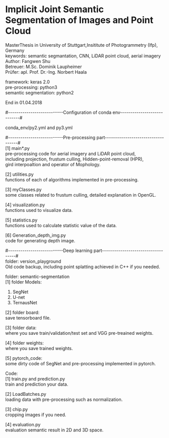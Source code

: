 # Implicit Joint Semantic Segmentation of Images and Point Cloud
MasterThesis in University of Stuttgart,Insititute of Photogrammetry (Ifp), Germany<br>
keywords: semantic segmantation, CNN, LiDAR point cloud, aerial imagery<br>
Author: Fangwen Shu<br>
Betreuer: M.Sc. Dominik Laupheimer<br>
Prüfer: apl. Prof. Dr.-Ing. Norbert Haala<br>

framework: keras 2.0<br>
pre-processing: python3<br>
semantic segmentation: python2<br>

End in 01.04.2018<br>

#---------------------------Configuration of conda env----------------------------#<br>

conda_env/py2.yml and py3.yml<br>

#---------------------------Pre-processing part-----------------------------------#<br>
[1] main*.py <br>
pre-processing code for aerial imagery and LiDAR point cloud, <br>
including projection, frustum culling, Hidden-point-removal (HPR),<br>
gird interpoaltion and operator of Mophology.

[2] utilities.py <br>
functions of each of algorithms implemented in pre-processing.

[3] myClasses.py <br>
some classes related to frustum culling, detailed explanation in OpenGL.

[4] visualization.py <br>
functions used to visualize data. 

[5] statistics.py <br>
functions used to calculate statistic value of the data.

[6] Generation_depth_img.py <br>
code for generating depth image.

#---------------------------Deep learning part-----------------------------------#<br>
folder: version_playground<br>
Old code backup, including point splatting achieved in C++ if you needed.<br>

folder: semantic-segmentation<br>
[1] folder Models: 
1. SegNet
2. U-net
3. TernausNet

[2] folder board:<br>
save tensorboard file.

[3] folder data:<br>
where you save train/validation/test set and VGG pre-treained weights.

[4] folder weights:<br>
where you save trained weights.

[5] pytorch_code:<br>
some dirty code of SegNet and pre-processing implemented in pytorch. 

Code:<br>
[1] train.py and prediction.py <br>
train and prediction your data.

[2] LoadBatches.py <br>
loading data with pre-processing such as normalization.

[3] chip.py <br>
cropping images if you need.

[4] evaluation.py <br>
evaluation semantic result in 2D and 3D space.

